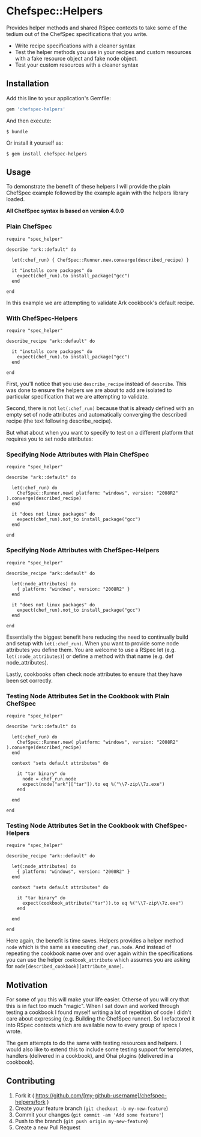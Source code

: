 # Chefspec::Helpers

Provides helper methods and shared RSpec contexts to take some of the tedium
out of the ChefSpec specifications that you write.

* Write recipe specifications with a cleaner syntax
* Test the helper methods you use in your recipes and custom resources with a fake resource object and fake node object.
* Test your custom resources with a cleaner syntax

## Installation

Add this line to your application's Gemfile:

```ruby
gem 'chefspec-helpers'
```

And then execute:

    $ bundle

Or install it yourself as:

    $ gem install chefspec-helpers

## Usage

To demonstrate the benefit of these helpers I will provide the plain ChefSpec
example followed by the example again with the helpers library loaded.

**All ChefSpec syntax is based on version 4.0.0**

### Plain ChefSpec

```
require "spec_helper"

describe "ark::default" do

  let(:chef_run) { ChefSpec::Runner.new.converge(described_recipe) }

  it "installs core packages" do
    expect(chef_run).to install_package("gcc")
  end

end
```

In this example we are attempting to validate Ark cookbook's default recipe.

### With ChefSpec-Helpers

```
require "spec_helper"

describe_recipe "ark::default" do

  it "installs core packages" do
    expect(chef_run).to install_package("gcc")
  end

end
```

First, you'll notice that you use `describe_recipe` instead of `describe`. This
was done to ensure the helpers we are about to add are isolated to particular
specification that we are attempting to validate.

Second, there is not `let(:chef_run)` because that is already defined with an
empty set of node attributes and automatically converging the described recipe
(the text following describe_recipe).

But what about when you want to specify to test on a different platform that
requires you to set node attributes:


### Specifying Node Attributes with Plain ChefSpec

```
require "spec_helper"

describe "ark::default" do

  let(:chef_run) do
    ChefSpec::Runner.new( platform: "windows", version: "2008R2" ).converge(described_recipe)
  end

  it "does not linux packages" do
    expect(chef_run).not_to install_package("gcc")
  end

end
```

### Specifying Node Attributes with ChefSpec-Helpers

```
require "spec_helper"

describe_recipe "ark::default" do

  let(:node_attributes) do
    { platform: "windows", version: "2008R2" }
  end

  it "does not linux packages" do
    expect(chef_run).not_to install_package("gcc")
  end

end
```

Essentially the biggest benefit here reducing the need to continually build and
setup with `let(:chef_run)`. When you want to provide some node attributes you
define them. You are welcome to use a RSpec let (e.g. `let(:node_attributes)`)
or define a method with that name (e.g. def node_attributes).

Lastly, cookbooks often check node attributes to ensure that they have been set
correctly.

### Testing Node Attributes Set in the Cookbook with Plain ChefSpec

```
require "spec_helper"

describe "ark::default" do

  let(:chef_run) do
    ChefSpec::Runner.new( platform: "windows", version: "2008R2" ).converge(described_recipe)
  end

  context "sets default attributes" do

    it "tar binary" do
      node = chef_run.node
      expect(node["ark"]["tar"]).to eq %("\\7-zip\\7z.exe")
    end

  end

end
```

### Testing Node Attributes Set in the Cookbook with ChefSpec-Helpers

```
require "spec_helper"

describe_recipe "ark::default" do

  let(:node_attributes) do
    { platform: "windows", version: "2008R2" }
  end

  context "sets default attributes" do

    it "tar binary" do
      expect(cookbook_attribute("tar")).to eq %("\\7-zip\\7z.exe")
    end

  end

end
```

Here again, the benefit is time saves. Helpers provides a helper method `node`
which is the same as executing `chef_run.node`. And instead of repeating the
cookbook name over and over again within the specifications you can use the
helper `cookbook_attribute` which assumes you are asking for
`node[described_cookbook][attribute_name]`.


## Motivation

For some of you this will make your life easier. Otherse of you will cry that
this is in fact too much "magic". When I sat down and worked through testing a
cookbook I found myself writing a lot of repetition of code I didn't care about
expressing (e.g. Building the ChefSpec runner). So I refactored it into RSpec
contexts which are available now to every group of specs I wrote.

The gem attempts to do the same with testing resources and helpers. I would
also like to extend this to include some testing support for templates, handlers
(delivered in a cookbook), and Ohai plugins (delivered in a cookbook).


## Contributing

1. Fork it ( https://github.com/[my-github-username]/chefspec-helpers/fork )
2. Create your feature branch (`git checkout -b my-new-feature`)
3. Commit your changes (`git commit -am 'Add some feature'`)
4. Push to the branch (`git push origin my-new-feature`)
5. Create a new Pull Request
